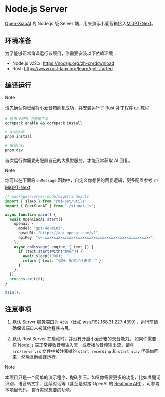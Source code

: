 # Node.js Server

[Open-XiaoAI](https://github.com/idootop/open-xiaoai) 的 Node.js 版 Server 端，用来演示小爱音箱接入[MiGPT-Next](https://github.com/idootop/migpt-next)。

## 环境准备

为了能够正常编译运行该项目，你需要安装以下依赖环境：

- Node.js v22.x: https://nodejs.org/zh-cn/download
- Rust: https://www.rust-lang.org/learn/get-started

## 编译运行

> [!NOTE]
> 请先确认你已经将小爱音箱刷机成功，并安装运行了 Rust 补丁程序 [👉 教程](../client-rust/README.md)

```bash
# 启用 PNPM 包管理工具
corepack enable && corepack install

# 安装依赖
pnpm install

# 编译运行
pnpm dev
```

首次运行你需要先配置自己的大模型服务，才能正常获取 AI 回复。

> [!NOTE]
> 你可以在下面的 `onMessage` 函数中，自定义你想要的回复逻辑，更多配置参考 👉 [MiGPT-Next](https://github.com/idootop/migpt-next/tree/main/apps/next)

```typescript
// packages/server-node/migpt/index.ts
import { sleep } from "@mi-gpt/utils";
import { OpenXiaoAI } from "./xiaoai.js";

async function main() {
  await OpenXiaoAI.start({
    openai: {
      model: "gpt-4o-mini",
      baseURL: "https://api.openai.com/v1",
      apiKey: "sk-xxxxxxxxxxxxxxxxxxxxxxxxxxxxxxxxxxxxxxxxxxxxxxxx",
    },
    async onMessage(_engine, { text }) {
      if (text.startsWith("你好")) {
        await sleep(1000);
        return { text: "你好，很高兴认识你！" };
      }
    },
  });
  process.exit(0);
}

main();
```

## 注意事项

1. 默认 Server 服务端口为 `4399`（比如 ws://192.168.31.227:4399），运行前请确保该端口未被其他程序占用。

2. 默认 Rust Server 在启动时，并没有开启小爱音箱的录音能力。
如果你需要在 Node.js 端正常接收音频输入流，或者播放音频输出流，请将 `src/server.rs` 文件中被注释掉的 `start_recording` 和 `start_play` 代码加回来，然后重新编译运行。

> [!NOTE]
> 本项目只是一个简单的演示程序，抛砖引玉。如果你需要更多的功能，比如唤醒词识别、语音转文字、连续对话等（甚至是对接 OpenAI 的 [Realtime API](https://platform.openai.com/docs/guides/realtime)），可参考本项目代码，自行实现想要的功能。
